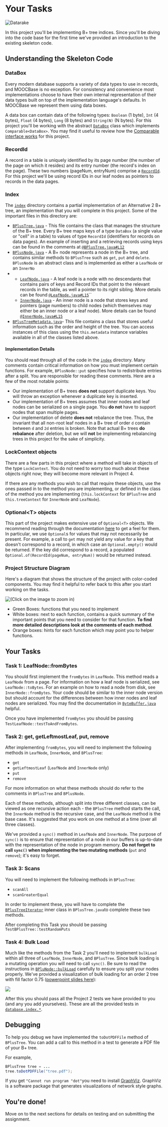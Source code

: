 # Your Tasks

![Datarake](../../.gitbook/assets/b_tree.jpg)

In this project you'll be implementing B+ tree indices. Since you'll be diving into the code base for the first time we've provided an introduction to the existing skeleton code.

## Understanding the Skeleton Code

### DataBox

Every modern database supports a variety of data types to use in records, and MOOCBase is no exception. For consistency and convenience most implementations choose to have their own internal representation of their data types built on top of the implementation language's defaults. In MOOCBase we represent them using data boxes.

A data box can contain data of the following types: `Boolean` \(1 byte\), `Int` \(4 bytes\), `Float` \(4 bytes\), `Long` \(8 bytes\) and `String(N)` \(N bytes\). For this project you'll be working with the abstract [`DataBox`](https://github.com/berkeley-cs186/fa20-moocbase/blob/master/src/main/java/edu/berkeley/cs186/database/databox/DataBox.java) class which implements `Comparable<DataBox>`. You may find it useful to review how the [Comparable interface works](https://docs.oracle.com/javase/8/docs/api/java/lang/Comparable.html) for this project.

### RecordId

A record in a table is uniquely identified by its page number \(the number of the page on which it resides\) and its entry number \(the record's index on the page\). These two numbers \(pageNum, entryNum\) comprise a [`RecordId`](https://github.com/berkeley-cs186/fa20-moocbase/blob/master/src/main/java/edu/berkeley/cs186/database/table/RecordId.java). For this project we'll be using record IDs in our leaf nodes as pointers to records in the data pages.

### Index

The [`index`](https://github.com/berkeley-cs186/fa20-moocbase/tree/master/src/test/java/edu/berkeley/cs186/database/index%20) directory contains a partial implementation of an Alternative 2 B+ tree, an implementation that you will complete in this project. Some of the important files in this directory are:

* [`BPlusTree.java`](https://github.com/berkeley-cs186/fa20-moocbase/blob/master/src/main/java/edu/berkeley/cs186/database/index/BPlusTree.java) - This file contains the class that manages the structure of the B+ tree. Every B+ tree maps keys of a type `DataBox` \(a single value or "cell" in a table\) to values of type `RecordId` \(identifiers for records on data pages\). An example of inserting and a retrieving records using keys can be found in the comments at [`@BPlusTree.java#L12`](https://github.com/berkeley-cs186/fa20-moocbase/blob/master/src/main/java/edu/berkeley/cs186/database/index/BPlusTree.java#L124)
* [`BPlusNode.java`](https://github.com/berkeley-cs186/fa20-moocbase/blob/master/src/main/java/edu/berkeley/cs186/database/index/BPlusNode.java) - A B+ node represents a node in the B+ tree, and contains similar methods to `BPlusTree` such as `get`, `put` and `delete`. `BPlusNode` is an abstract class and is implemented as either a `LeafNode` or an `InnerNo`
* * [`LeafNode.java`](https://github.com/berkeley-cs186/fa20-moocbase/blob/master/src/main/java/edu/berkeley/cs186/database/index/LeafNode.java) - A leaf node is a node with no descendants that contains pairs of keys and Record IDs that point to the relevant records in the table, as well a pointer to its right sibling. More details can be found [`@LeafNode.java#L15`](https://github.com/berkeley-cs186/fa20-moocbase/blob/master/src/main/java/edu/berkeley/cs186/database/index/LeafNode.java#L15)\`\`
  * [`InnerNode.java`](https://github.com/berkeley-cs186/fa20-moocbase/blob/master/src/main/java/edu/berkeley/cs186/database/index/InnerNode.java) - An inner node is a node that stores keys and pointers \(page numbers\) to child nodes \(which themselves may either be an inner node or a leaf node\). More details can be found [`@InnerNode.java#L15`](https://github.com/berkeley-cs186/fa20-moocbase/blob/master/src/main/java/edu/berkeley/cs186/database/index/InnerNode.java#L15)
* [`BPlusTreeMetadata.java`](https://github.com/berkeley-cs186/fa20-moocbase/blob/master/src/main/java/edu/berkeley/cs186/database/index/BPlusTreeMetadata.java)- This file contains a class that stores useful information such as the order and height of the tree. You can access instances of this class using the `this.metadata` instance variables available in all of the classes listed above.

#### Implementation Details

You should read through all of the code in the [`index`](https://github.com/berkeley-cs186/fa20-moocbase/tree/master/src/main/java/edu/berkeley/cs186/database/index) directory. Many comments contain critical information on how you must implement certain functions. For example, `BPlusNode::put` specifies how to redistribute entries after a split. You are responsible for reading these comments. Here are a few of the most notable points:

* Our implementation of B+ trees **does not** support duplicate keys. You will throw an exception whenever a duplicate key is inserted.
* Our implementation of B+ trees assumes that inner nodes and leaf nodes can be serialized on a single page. You **do not** have to support nodes that span multiple pages.
* Our implementation of delete **does not** rebalance the tree. Thus, the invariant that all non-root leaf nodes in a B+ tree of order `d` contain between `d` and `2d` entries is broken. Note that actual B+ trees **do rebalance** after deletion, but we will **not** be implementing rebalancing trees in this project for the sake of simplicity.

### LockContext objects

There are a few parts in this project where a method will take in objects of the type `LockContext`. You do not need to worry too much about these objects right now; they will become more relevant in Project 4.

If there are any methods you wish to call that require these objects, use the ones passed in to the method you are implementing, or defined in the class of the method you are implementing \(`this.lockContext` for `BPlusTree` and `this.treeContext` for `InnerNode` and `LeafNode`\).

### Optional&lt;T&gt; objects

This part of the project makes extensive use of `Optional<T>` objects. We recommend reading through the documentation [here](https://docs.oracle.com/javase/8/docs/api/java/util/Optional.html) to get a feel for them. In particular, we use `Optional`s for values that may not necessarily be present. For example, a call to `get` may not yield any value for a key that doesn't correspond to a record, in which case an `Optional.empty()` would be returned. If the key did correspond to a record, a populated `Optional.of(RecordId(pageNum, entryNum))` would be returned instead.

### Project Structure Diagram

Here's a diagram that shows the structure of the project with color-coded components. You may find it helpful to refer back to this after you start working on the tasks.

![\(Click on the image to zoom in\)](../../.gitbook/assets/impldetails.jpg)

* Green Boxes: functions that you need to implement
* White boxes: next to each function, contains a quick summary of the important points that you need to consider for that function. **To find more detailed descriptions look at the comments of each method**. 
* Orange boxes: hints for each function which may point you to helper functions.

## Your Tasks

### Task 1: LeafNode::fromBytes

You should first implement the `fromBytes` in `LeafNode`. This method reads a `LeafNode` from a page. For information on how a leaf node is serialized, see `LeafNode::toBytes`. For an example on how to read a node from disk, see `InnerNode::fromBytes`. Your code should be similar to the inner node version but should account for the differences between how inner nodes and leaf nodes are serialized. You may find the documentation in [`ByteBuffer.java`](https://github.com/berkeley-cs186/fa20-moocbase/blob/master/src/main/java/edu/berkeley/cs186/database/common/ByteBuffer.java#L5) helpful.

Once you have implemented `fromBytes` you should be passing `TestLeafNode::testToAndFromBytes`.

### Task 2: get, getLeftmostLeaf, put, remove

After implementing `fromBytes`, you will need to implement the following methods in `LeafNode`, `InnerNode`, and `BPlusTree`:

* `get`
* `getLeftmostLeaf` \(`LeafNode` and `InnerNode` only\)
* `put`
* `remove`

For more information on what these methods should do refer to the comments in `BPlusTree` and `BPlusNode`.

Each of these methods, although split into three different classes, can be viewed as one recursive action each - the `BPlusTree` method starts the call, the `InnerNode` method is the recursive case, and the `LeafNode` method is the base case. It's suggested that you work on one method at a time \(over all three classes\).

We've provided a `sync()` method in `LeafNode` and `InnerNode`. The purpose of `sync()` is to ensure that representation of a node in our buffers is up-to-date with the representation of the node in program memory. **Do not forget to call `sync()` when implementing the two mutating methods** \(`put` and `remove`\); it's easy to forget.

### Task 3: Scans

You will need to implement the following methods in `BPlusTree`:

* `scanAll`
* `scanGreaterEqual`

In order to implement these, you will have to complete the [`BPlusTreeIterator`](https://github.com/berkeley-cs186/fa20-moocbase/blob/master/src/main/java/edu/berkeley/cs186/database/index/BPlusTree.java#L396) inner class in `BPlusTree.java`to complete these two methods.

After completing this Task you should be passing `TestBPlusTree::testRandomPuts`

### Task 4: Bulk Load

Much like the methods from the Task 2 you'll need to implement `bulkLoad` within all three of `LeafNode`, `InnerNode`, and `BPlusTree`. Since bulk loading is a mutating operation you will need to call `sync()`. Be sure to read the instructions in [`BPluNode::bulkLoad`](https://github.com/berkeley-cs186/fa20-moocbase/blob/master/src/main/java/edu/berkeley/cs186/database/index/BPlusNode.java#L139) carefully to ensure you split your nodes properly. We've provided a visualization of bulk loading for an order 2 tree with fill factor 0.75 \([powerpoint slides here](https://docs.google.com/presentation/d/1_ghdp60NV6XRHnutFAL20k2no6tr2PosXGokYtR8WwU/edit?usp=sharing)\):

![](../../.gitbook/assets/vis%20%281%29.gif)

After this you should pass all the Project 2 tests we have provided to you \(and any you add yourselves\). These are all the provided tests in [`database.index.*`](https://github.com/berkeley-cs186/fa20-moocbase/tree/master/src/test/java/edu/berkeley/cs186/database/index).

## Debugging

To help you debug we have implemented the `toDotPDFFile` method of `BPlusTree`. You can add a call to this method in a test to generate a PDF file of your B+ tree.

For example,

```java
BPlusTree tree = ...
tree.toDotPDFFile("tree.pdf");
```

If you get `"Cannot run program "dot"`you need to install [GraphViz](https://graphviz.gitlab.io/download/). GraphViz is a software package that generates visualizations of network style graphs.

## You're done!

Move on to the next sections for details on testing and on submitting the assignment.

